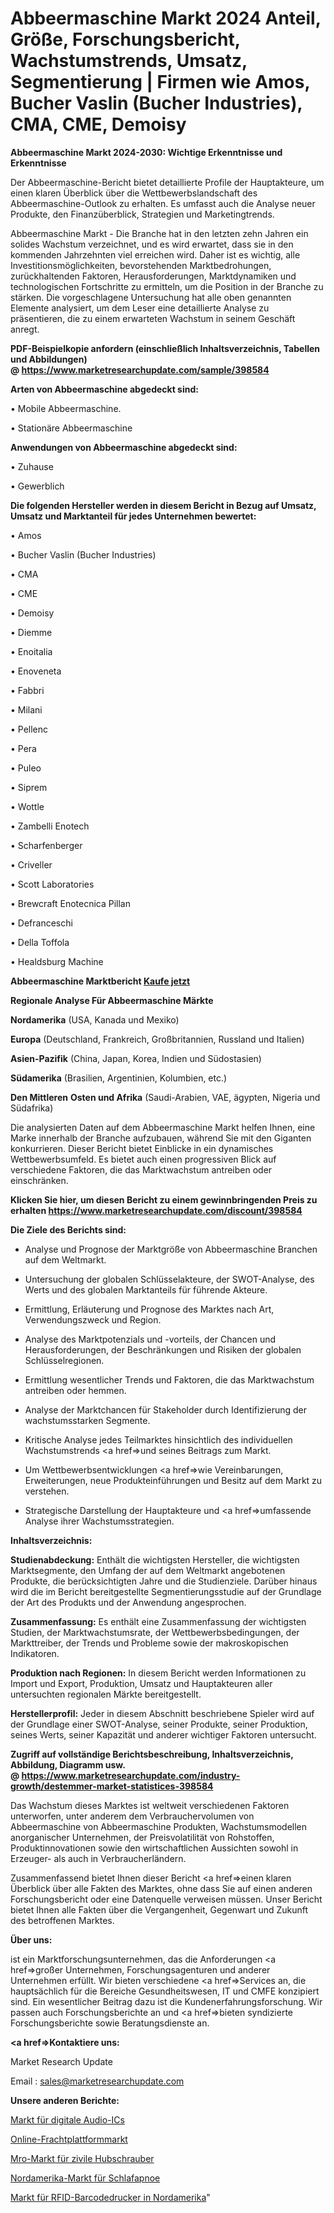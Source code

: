 # Abbeermaschine Markt 2024 Anteil, Größe, Forschungsbericht, Wachstumstrends, Umsatz, Segmentierung | Firmen wie Amos, Bucher Vaslin (Bucher Industries), CMA, CME, Demoisy

<strong>Abbeermaschine Markt 2024-2030: Wichtige Erkenntnisse und Erkenntnisse</strong>

Der Abbeermaschine-Bericht bietet detaillierte Profile der Hauptakteure, um einen klaren Überblick über die Wettbewerbslandschaft des Abbeermaschine-Outlook zu erhalten. Es umfasst auch die Analyse neuer Produkte, den Finanzüberblick, Strategien und Marketingtrends.

Abbeermaschine Markt - Die Branche hat in den letzten zehn Jahren ein solides Wachstum verzeichnet, und es wird erwartet, dass sie in den kommenden Jahrzehnten viel erreichen wird. Daher ist es wichtig, alle Investitionsmöglichkeiten, bevorstehenden Marktbedrohungen, zurückhaltenden Faktoren, Herausforderungen, Marktdynamiken und technologischen Fortschritte zu ermitteln, um die Position in der Branche zu stärken. Die vorgeschlagene Untersuchung hat alle oben genannten Elemente analysiert, um dem Leser eine detaillierte Analyse zu präsentieren, die zu einem erwarteten Wachstum in seinem Geschäft anregt.

<strong><b>PDF-Beispielkopie anfordern (einschließlich Inhaltsverzeichnis, Tabellen und Abbildungen) @ </b></strong><strong><a href=https://www.marketresearchupdate.com/sample/398584><strong>https://www.marketresearchupdate.com/sample/398584</u></a></strong></strong>

<strong>Arten von Abbeermaschine abgedeckt sind:</strong>

• Mobile Abbeermaschine.

• Stationäre Abbeermaschine

<strong>Anwendungen von Abbeermaschine abgedeckt sind:</strong>

• Zuhause

• Gewerblich

<strong>Die folgenden Hersteller werden in diesem Bericht in Bezug auf Umsatz, Umsatz und Marktanteil für jedes Unternehmen bewertet:</strong>

• Amos

• Bucher Vaslin (Bucher Industries)

• CMA

• CME

• Demoisy

• Diemme

• Enoitalia

• Enoveneta

• Fabbri

• Milani

• Pellenc

• Pera

• Puleo

• Siprem

• Wottle

• Zambelli Enotech

• Scharfenberger

• Criveller

• Scott Laboratories

• Brewcraft Enotecnica Pillan

• Defranceschi

• Della Toffola

• Healdsburg Machine

<strong>Abbeermaschine Marktbericht <a href=https://www.marketresearchupdate.com/buynow/398584>Kaufe jetzt</a></strong>

<strong>Regionale Analyse Für Abbeermaschine Märkte</strong>

<strong>Nordamerika</strong> (USA, Kanada und Mexiko)

<strong>Europa</strong> (Deutschland, Frankreich, Großbritannien, Russland und Italien)

<strong>Asien-Pazifik</strong> (China, Japan, Korea, Indien und Südostasien)

<strong>Südamerika</strong> (Brasilien, Argentinien, Kolumbien, etc.)

<strong>Den Mittleren</strong> <strong>Osten und Afrika</strong> (Saudi-Arabien, VAE, ägypten, Nigeria und Südafrika)

Die analysierten Daten auf dem Abbeermaschine Markt helfen Ihnen, eine Marke innerhalb der Branche aufzubauen, während Sie mit den Giganten konkurrieren. Dieser Bericht bietet Einblicke in ein dynamisches Wettbewerbsumfeld. Es bietet auch einen progressiven Blick auf verschiedene Faktoren, die das Marktwachstum antreiben oder einschränken.

<strong>Klicken Sie hier, um diesen Bericht zu einem gewinnbringenden Preis zu erhalten
</strong><strong><a href=https://www.marketresearchupdate.com/discount/398584>https://www.marketresearchupdate.com/discount/398584</b></u></strong></a>

<strong>Die Ziele des Berichts sind:</strong>

- Analyse und Prognose der Marktgröße von Abbeermaschine Branchen auf dem Weltmarkt.

- Untersuchung der globalen Schlüsselakteure, der SWOT-Analyse, des Werts und des globalen Marktanteils für führende Akteure.

- Ermittlung, Erläuterung und Prognose des Marktes nach Art, Verwendungszweck und Region.

- Analyse des Marktpotenzials und -vorteils, der Chancen und Herausforderungen, der Beschränkungen und Risiken der globalen Schlüsselregionen.

- Ermittlung wesentlicher Trends und Faktoren, die das Marktwachstum antreiben oder hemmen.

- Analyse der Marktchancen für Stakeholder durch Identifizierung der wachstumsstarken Segmente.

- Kritische Analyse jedes Teilmarktes hinsichtlich des individuellen Wachstumstrends <a href=>und</a> seines Beitrags zum Markt.

- Um Wettbewerbsentwicklungen <a href=>wie</a> Vereinbarungen, Erweiterungen, neue Produkteinführungen und Besitz auf dem Markt zu verstehen.

- Strategische Darstellung der Hauptakteure und <a href=>umfas</a>sende Analyse ihrer Wachstumsstrategien.

<strong>Inhaltsverzeichnis:</strong>

<strong>Studienabdeckung:</strong> Enthält die wichtigsten Hersteller, die wichtigsten Marktsegmente, den Umfang der auf dem Weltmarkt angebotenen Produkte, die berücksichtigten Jahre und die Studienziele. Darüber hinaus wird die im Bericht bereitgestellte Segmentierungsstudie auf der Grundlage der Art des Produkts und der Anwendung angesprochen.

<strong>Zusammenfassung:</strong> Es enthält eine Zusammenfassung der wichtigsten Studien, der Marktwachstumsrate, der Wettbewerbsbedingungen, der Markttreiber, der Trends und Probleme sowie der makroskopischen Indikatoren.

<strong>Produktion nach Regionen:</strong> In diesem Bericht werden Informationen zu Import und Export, Produktion, Umsatz und Hauptakteuren aller untersuchten regionalen Märkte bereitgestellt.

<strong>Herstellerprofil:</strong> Jeder in diesem Abschnitt beschriebene Spieler wird auf der Grundlage einer SWOT-Analyse, seiner Produkte, seiner Produktion, seines Werts, seiner Kapazität und anderer wichtiger Faktoren untersucht.

<strong><b>Zugriff auf vollständige Berichtsbeschreibung, Inhaltsverzeichnis, Abbildung, Diagramm usw. @ </b></strong><strong><a href=https://www.marketresearchupdate.com/industry-growth/destemmer-market-statistices-398584>https://www.marketresearchupdate.com/industry-growth/destemmer-market-statistices-398584</a></strong>

Das Wachstum dieses Marktes ist weltweit verschiedenen Faktoren unterworfen, unter anderem dem Verbrauchervolumen von Abbeermaschine von Abbeermaschine Produkten, Wachstumsmodellen anorganischer Unternehmen, der Preisvolatilität von Rohstoffen, Produktinnovationen sowie den wirtschaftlichen Aussichten sowohl in Erzeuger- als auch in Verbraucherländern.

Zusammenfassend bietet Ihnen dieser Bericht <a href=>einen</a> klaren Überblick über alle Fakten des Marktes, ohne dass Sie auf einen anderen Forschungsbericht oder eine Datenquelle verweisen müssen. Unser Bericht bietet Ihnen alle Fakten über die Vergangenheit, Gegenwart und Zukunft des betroffenen Marktes.

<strong>Über uns:</strong>

 ist ein Marktforschungsunternehmen, das die Anforderungen <a href=>großer</a> Unternehmen, Forschungsagenturen und anderer Unternehmen erfüllt. Wir bieten verschiedene <a href=>Services</a> an, die hauptsächlich für die Bereiche Gesundheitswesen, IT und CMFE konzipiert sind. Ein wesentlicher Beitrag dazu ist die Kundenerfahrungsforschung. Wir passen auch Forschungsberichte an und <a href=>bieten</a> syndizierte Forschungsberichte sowie Beratungsdienste an.

<strong><a href=>Kontaktiere uns:</a></strong>

Market Research Update

Email : sales@marketresearchupdate.com

<strong>Unsere anderen Berichte:</strong>

<a href=https://www.linkedin.com/pulse/digital-audio-ic-market-2023-trends-new-research>Markt für digitale Audio-ICs</a>

<a href=https://www.linkedin.com/pulse/online-freight-platform-market-size-trends>Online-Frachtplattformmarkt</a>

<a href=https://www.linkedin.com/pulse/civil-helicopter-mro-market-outlooks-2023-size>Mro-Markt für zivile Hubschrauber</a>

<a href=https://www.linkedin.com/pulse/north-america-sleep-apnea-market-witness-huge-growth-2030>Nordamerika-Markt für Schlafapnoe</a>

<a href=https://www.linkedin.com/pulse/north-america-rfid-barcode-printer-market-size-analysis>Markt für RFID-Barcodedrucker in Nordamerika</a>"
